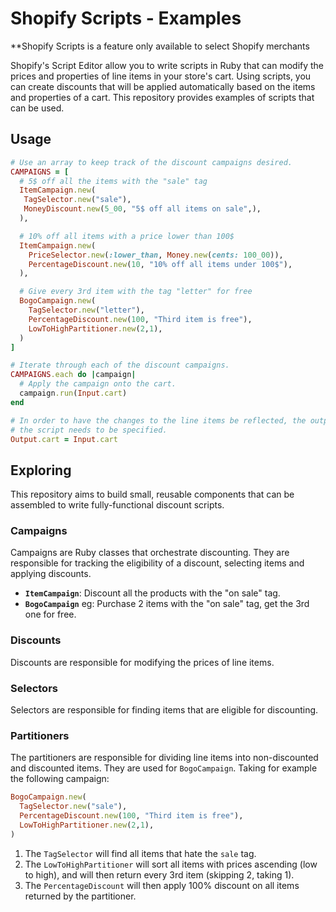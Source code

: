 # Shopify Scripts - Examples

**Shopify Scripts is a feature only available to select Shopify merchants

Shopify's Script Editor allow you to write scripts in Ruby that can modify the prices and properties of line items in your store's cart. Using scripts, you can create discounts that will be applied automatically based on the items and properties of a cart. This repository provides examples of scripts that can be used.

## Usage

```ruby
# Use an array to keep track of the discount campaigns desired.
CAMPAIGNS = [
  # 5$ off all the items with the "sale" tag
  ItemCampaign.new(
   TagSelector.new("sale"),
   MoneyDiscount.new(5_00, "5$ off all items on sale",),
  ),

  # 10% off all items with a price lower than 100$
  ItemCampaign.new(
    PriceSelector.new(:lower_than, Money.new(cents: 100_00)),
    PercentageDiscount.new(10, "10% off all items under 100$"),
  ),

  # Give every 3rd item with the tag "letter" for free
  BogoCampaign.new(
    TagSelector.new("letter"),
    PercentageDiscount.new(100, "Third item is free"),
    LowToHighPartitioner.new(2,1),
  )
]

# Iterate through each of the discount campaigns.
CAMPAIGNS.each do |campaign|
  # Apply the campaign onto the cart.
  campaign.run(Input.cart)
end

# In order to have the changes to the line items be reflected, the output of
# the script needs to be specified.
Output.cart = Input.cart
```

## Exploring

This repository aims to build small, reusable components that can be assembled to write fully-functional discount scripts.

### Campaigns

Campaigns are Ruby classes that orchestrate discounting. They are responsible for tracking the eligibility of a discount, selecting items and applying discounts.

* **`ItemCampaign`**: Discount all the products with the "on sale" tag.
* **`BogoCampaign`** eg: Purchase 2 items with the "on sale" tag, get the 3rd one for free.

### Discounts

Discounts are responsible for modifying the prices of line items. 

### Selectors

Selectors are responsible for finding items that are eligible for discounting. 

### Partitioners

The partitioners are responsible for dividing line items into non-discounted and discounted items. They are used for `BogoCampaign`. Taking for example the following campaign:

```ruby
BogoCampaign.new(
  TagSelector.new("sale"),
  PercentageDiscount.new(100, "Third item is free"),
  LowToHighPartitioner.new(2,1),
)
```

1) The `TagSelector` will find all items that hate the `sale` tag.
2) The `LowToHighPartitioner` will sort all items with prices ascending (low to high), and will then return every 3rd item (skipping 2, taking 1).
3) The `PercentageDiscount` will then apply 100% discount on all items returned by the partitioner.
